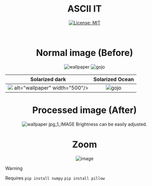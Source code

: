 <div align="center">
  
# ASCII IT
[![License: MIT](https://img.shields.io/badge/License-MIT-yellow.svg)](https://opensource.org/licenses/MIT)

<br>

# Normal image (Before)
![wallpaper](https://github.com/user-attachments/assets/658a14f2-feb5-44cc-b6ae-44287e3e23b5)
![gojo](https://github.com/user-attachments/assets/ccc6ecc3-5feb-4fb3-acd0-b98a96222f09)

Solarized dark             |  Solarized Ocean
:-------------------------:|:-------------------------:
<img src="<https://github.com/user-attachments/assets/658a14f2-feb5-44cc-b6ae-44287e3e23b5">  alt="wallpaper" width="500"/>  |  ![gojo](https://github.com/user-attachments/assets/ccc6ecc3-5feb-4fb3-acd0-b98a96222f09)

# Processed image (After)
![wallpaper jpg_1_IMAGE](https://github.com/user-attachments/assets/fffe4a4e-fb58-49e2-8061-33d2e9299831)
Brightness can be easily adjusted.
# Zoom
![image](https://github.com/user-attachments/assets/ab78f9c6-6e75-40a0-9692-ca3a29b869d0)

</div>

> [!WARNING]  
> Requires `pip install numpy` `pip install pillow`
